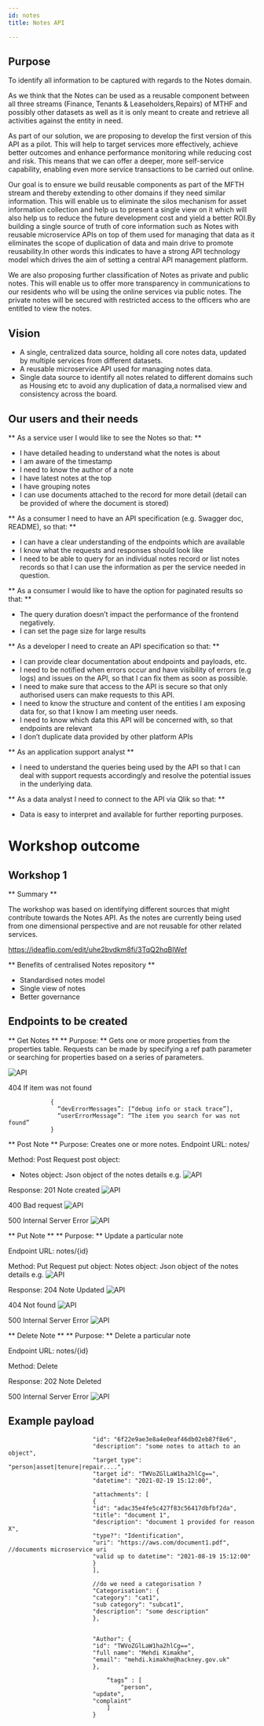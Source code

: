 ```yaml
---
id: notes
title: Notes API

---
```

## Purpose

To identify all information to be captured with regards to the Notes domain.

As we think that the Notes can be used as a reusable component between all three streams (Finance, Tenants & Leaseholders,Repairs) of MTHF and possibly other datasets as well as it is only meant to create and retrieve all activities against the entity in need.

As part of our solution, we are proposing to develop the first version of this API as a pilot. This will help to target services more effectively, achieve better outcomes and enhance performance monitoring while reducing cost and risk. This means that we can offer a deeper, more self-service capability, enabling even more service transactions to be carried out online.

Our goal is to ensure we build reusable components as part of the MFTH stream and thereby extending to other domains if they need similar information. This will enable us to eliminate the silos mechanism for asset information collection and help us to present a single view on it which will also help us to reduce the future development cost and yield a better ROI.By building a single source of truth of core information such as Notes with reusable microservice APIs on top of them used for managing that data as it eliminates the scope of duplication of data and main drive to promote reusability.In other words this indicates to have a strong API technology model which drives the aim of setting a central API management platform.

We are also proposing further classification of Notes as private and public notes. This will enable us to offer more transparency in communications to our residents who will be using the online services via public notes. The private notes will be secured with restricted access to the officers who are entitled to view the notes.

## Vision

- A single, centralized data source, holding all core notes data, updated by multiple services from different datasets.
- A reusable microservice API used for managing notes data.
- Single data source to identify all notes related to different domains such as Housing etc to avoid any duplication of data,a normalised view and consistency across the board.

## Our users and their needs

** As a service user I would like to see the Notes so that: **
- I have detailed heading to understand what the notes is about
- I am aware of the timestamp
- I need to know the author of a note
- I have latest notes at the top
- I have grouping notes
- I can use documents attached to the record for more detail (detail can be provided of where the document is stored)


** As a consumer I need to have an API specification (e.g. Swagger doc, README), so that: **
- I can have a clear understanding of the endpoints which are available
- I know what the requests and responses should look like
- I need to be able to query for an individual notes record or list notes records so that I can use the information as per the service needed in question.

** As a consumer I would like to have the option for paginated results so that: **
- The query duration doesn’t impact the performance of the frontend negatively.
- I can set the page size for large results

** As a developer I need to create an API specification so that: **
- I can provide clear documentation about endpoints and payloads, etc.
- I need to be notified when errors occur and have visibility of errors (e.g logs) and issues on the API, so that I can fix them as soon as possible.
-  I need to make sure that access to the API is secure so that only authorised users can make requests to this API.
-  I need to know the structure and content of the entities I am exposing data for, so that I know I am meeting user needs.
-  I need to know which data this API will be concerned with, so that
endpoints are relevant
- I don’t duplicate data provided by other platform APIs

** As an application  support analyst **
 - I need to understand the queries being used by the API so that I can deal with support requests accordingly and resolve the potential issues in the underlying data.

** As a data analyst I need to connect to the API via Qlik so that: **
- Data is easy to interpret and available for further reporting purposes.

# Workshop outcome

## Workshop 1

** Summary **

The workshop was based on identifying different sources that might contribute towards the Notes API. As the notes are currently being used from one dimensional perspective and are not reusable for other related services.

https://ideaflip.com/edit/uhe2bvdkm8fj/3TqQ2hqBlWef

** Benefits of centralised Notes repository **

- Standardised notes model
- Single view of notes
- Better governance

## Endpoints to be created

** Get Notes **
** Purpose: ** Gets one or more properties from the properties table.  Requests can be made by specifying a ref path parameter or searching for properties based on a series of parameters.

![API](./doc-images/spec18.png)      

404
If item was not found

                {
                  “devErrorMessages”: [“debug info or stack trace”],
                  “userErrorMessage”: “The item you search for was not found”
                }


** Post Note **
Purpose: Creates one or more notes.
Endpoint URL: notes/

Method: Post
Request post object:
- Notes object: Json object of the notes details e.g.
![API](./doc-images/spec19.png)

Response:
201
Note created
![API](./doc-images/spec20.png)


400
Bad request
![API](./doc-images/spec21.png)

500
Internal Server Error
![API](./doc-images/spec22.png)

** Put Note **
** Purpose: ** Update a particular note

Endpoint URL: notes/{id}

Method: Put
Request put object:
Notes object: Json object of the notes details e.g.
![API](./doc-images/spec23.png)

Response:
204
Note Updated
![API](./doc-images/spec24.png)

404
Not found
![API](./doc-images/spec25.png)

500
Internal Server Error
![API](./doc-images/spec26.png)

** Delete Note **
** Purpose: ** Delete a particular note

Endpoint URL: notes/{id}

Method: Delete


Response:
202
Note Deleted


500
Internal Server Error
![API](./doc-images/spec26.png)

## Example payload

                            "id": "6f22e9ae3e8a4e0eaf46db02eb87f8e6",
                            "description": "some notes to attach to an object",
                            "target type": "person|asset|tenure|repair....",
                            "target id": "TWVoZGlLaW1ha2hlCg==",
                            "datetime": "2021-02-19 15:12:00",

                            "attachments": [
                            {
                            "id": "adac35e4fe5c427f83c56417dbfbf2da",
                            "title": "document 1",
                            "description": "document 1 provided for reason X",
                            "type?": "Identification",
                            "uri": "https://aws.com/document1.pdf", //documents microservice uri
                            "valid up to datetime": "2021-08-19 15:12:00"
                            }
                            ],

                            //do we need a categorisation ?
                            "Categorisation": {
                            "category": "cat1",
                            "sub category": "subcat1",
                            "description": "some description"
                            },


                            "Author": {
                            "id": "TWVoZGlLaW1ha2hlCg==",
                            "full name": "Mehdi Kimakhe",
                            "email": "mehdi.kimakhe@hackney.gov.uk"
                            },

                            	“tags” : [
                            		"person",
                            "update",
                            "complaint"
                            	]
                            }
